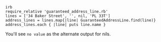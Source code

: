 ```
irb
require_relative 'guaranteed_address_line.rb'
lines = ['34 Baker Street', '', nil, 'PL 33T']
address_lines = lines.map{|line| GuaranteedAddressLine.find(line)}
address_lines.each { |line| puts line.name }
```

You'll see `no value` as the alternate output for nils.